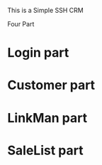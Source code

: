 This is a Simple SSH CRM

Four Part  

# Login     part
# Customer  part
# LinkMan   part
# SaleList  part 

